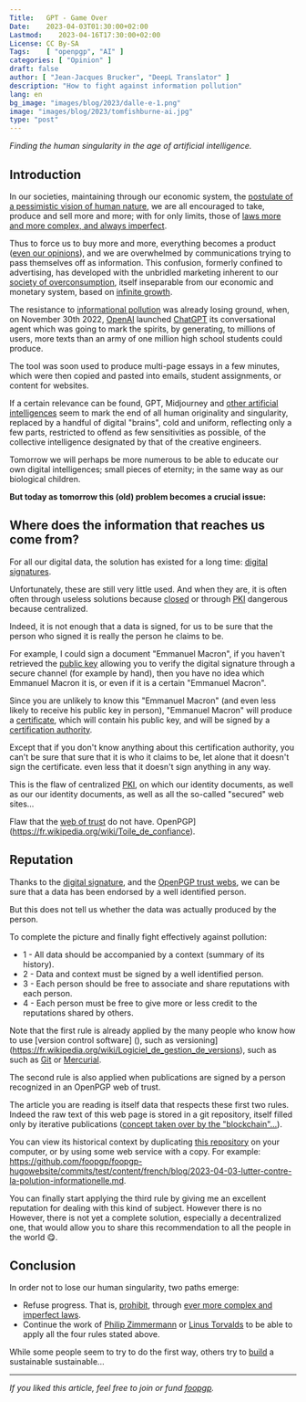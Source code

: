 ```yaml
---
Title:   GPT - Game Over
Date:    2023-04-03T01:30:00+02:00
Lastmod:    2023-04-16T17:30:00+02:00
License: CC By-SA
Tags:    [ "openpgp", "AI" ]
categories: [ "Opinion" ]
draft: false
author: [ "Jean-Jacques Brucker", "DeepL Translator" ]
description: "How to fight against information pollution"
lang: en
bg_image: "images/blog/2023/dalle-e-1.png"
image: "images/blog/2023/tomfishburne-ai.jpg"
type: "post"
---
```


*Finding the human singularity in the age of artificial intelligence.*

## Introduction

In our societies, maintaining through our economic system, the [postulate of a pessimistic vision of human nature](https://fr.wikipedia.org/wiki/Homo_homini_lupus_est), we are all encouraged to take, produce and sell more and more; with for only limits, those of [laws more and more complex, and always imperfect](https://fr.wikipedia.org/wiki/L%C3%A9viathan_%28Thomas_Hobbes%29).

Thus to force us to buy more and more, everything becomes a product ([even our opinions](https://fr.wikipedia.org/wiki/Scandale_Facebook-Cambridge_Analytica)), and we are overwhelmed by communications trying to pass themselves off as information. This confusion, formerly confined to advertising, has developed with the unbridled marketing inherent to our [society of overconsumption](https://fr.wikipedia.org/wiki/Soci%C3%A9t%C3%A9_de_consommation), itself inseparable from our economic and monetary system, based on [infinite growth](https://fr.wikipedia.org/wiki/Technocratie).

The resistance to [informational pollution](https://fr.wikipedia.org/wiki/Pollution_informationnelle) was already losing ground, when, on November 30th 2022, [OpenAI](https://fr.wikipedia.org/wiki/OpenAI) launched [ChatGPT](https://fr.wikipedia.org/wiki/ChatGPT) its conversational agent which was going to mark the spirits, by generating, to millions of users, more texts than an army of one million high school students could produce.

The tool was soon used to produce multi-page essays in a few minutes, which were then copied and pasted into emails, student assignments, or content for websites.

If a certain relevance can be found, GPT, Midjourney and [other artificial intelligences](https://fr.wikipedia.org/wiki/Art_g%C3%A9n%C3%A9ratif) seem to mark the end of all human originality and singularity, replaced by a handful of digital "brains", cold and uniform, reflecting only a few parts, restricted to offend as few sensitivities as possible, of the collective intelligence designated by that of the creative engineers.

Tomorrow we will perhaps be more numerous to be able to educate our own digital intelligences; small pieces of eternity; in the same way as our biological children.

**But today as tomorrow this (old) problem becomes a crucial issue:**

## Where does the information that reaches us come from?

For all our digital data, the solution has existed for a long time: [digital signatures](https://fr.wikipedia.org/wiki/Signature_num%C3%A9rique).

Unfortunately, these are still very little used. And when they are, it is often
often through useless solutions because [closed](https://fr.wikipedia.org/wiki/Logiciel_propri%C3%A9taire) or through [PKI](https://fr.wikipedia.org/wiki/Infrastructure_%C3%A0_cl%C3%A9s_publiques) dangerous because centralized.


Indeed, it is not enough that a data is signed, for us to be sure that the person who signed it is really the person he claims to be.

For example, I could sign a document "Emmanuel Macron", if you haven't retrieved the [public key](https://fr.wikipedia.org/wiki/Cryptographie_asym%C3%A9trique) allowing you to verify the digital signature through a secure channel (for example by hand), then you have no idea which Emmanuel Macron it is, or even if it is a certain "Emmanuel Macron".

Since you are unlikely to know this "Emmanuel Macron" (and even less likely to receive his public key in person), "Emmanuel Macron" will produce a [certificate](https://fr.wikipedia.org/wiki/Certificat_%C3%A9lectronique), which will contain his public key, and will be signed by a [certification authority](https://fr.wikipedia.org/wiki/Autorit%C3%A9_de_certification).

Except that if you don't know anything about this certification authority, you can't be sure that
sure that it is who it claims to be, let alone that it doesn't sign the certificate.
even less that it doesn't sign anything in any way.

This is the flaw of centralized [PKI](https://fr.wikipedia.org/wiki/Infrastructure_%C3%A0_cl%C3%A9s_publiques), on which our identity documents, as well as our
our identity documents, as well as all the so-called "secured" web sites...

Flaw that the [web of trust]() do not have.
OpenPGP](https://fr.wikipedia.org/wiki/Toile_de_confiance).

## Reputation

Thanks to the [digital signature](https://fr.wikipedia.org/wiki/Signature_num%C3%A9rique), and the [OpenPGP trust webs](https://fr.wikipedia.org/wiki/Toile_de_confiance), we can be sure that a data has been endorsed by a well identified person.

But this does not tell us whether the data was actually produced by the person.

To complete the picture and finally fight effectively against
pollution:


* 1 - All data should be accompanied by a context (summary of its history).
* 2 - Data and context must be signed by a well identified person.
* 3 - Each person should be free to associate and share reputations with each person.
* 4 - Each person must be free to give more or less credit to the reputations shared by others.

Note that the first rule is already applied by the many people who
know how to use [version control software] (), such as
versioning](https://fr.wikipedia.org/wiki/Logiciel_de_gestion_de_versions), such as
such as [Git](https://fr.wikipedia.org/wiki/Git) or
[Mercurial](https://fr.wikipedia.org/wiki/Mercurial).

The second rule is also applied when publications are signed by
a person recognized in an OpenPGP web of trust.

The article you are reading is itself data that respects these first two
rules. Indeed the raw text of this web page is stored in a git repository,
itself filled only by iterative publications ([concept taken over by
the "blockchain"...](https://netfuture.ch/2022/02/git-pgp-blockchain-comparison/)).

You can view its historical context by duplicating [this repository](https://github.com/foopgp/foopgp-hugowebsite/) on your computer, or by using some web service with a copy. For example: <https://github.com/foopgp/foopgp-hugowebsite/commits/test/content/french/blog/2023-04-03-lutter-contre-la-polution-informationelle.md>.

You can finally start applying the third rule by giving me an
excellent reputation for dealing with this kind of subject. However there is no
However, there is not yet a complete solution, especially a decentralized one, that would allow you to share
this recommendation to all the people in the world 😋.

## Conclusion

In order not to lose our human singularity, two paths emerge:

* Refuse progress. That is, [prohibit](https://www.numerama.com/tech/1324324-litalie-reclame-larret-de-chatgpt-au-nom-du-rgpd.html), through [ever more complex and imperfect laws](https://www.europarl.europa.eu/news/fr/headlines/society/20201015STO89417/regles-sur-l-ia-ce-que-veut-le-parlement-europeen).
* Continue the work of [Philip Zimmermann](https://fr.wikipedia.org/wiki/Philip_Zimmermann) or [Linus Torvalds](https://fr.wikipedia.org/wiki/Linus_Torvalds) to be able to apply all the four rules stated above.

While some people seem to try to do the first way,
others try to [build](https://datatracker.ietf.org/wg/openpgp/charter/) a sustainable sustainable...


---

*If you liked this article, feel free to join or fund
[foopgp](/about/legal-notice/).*
